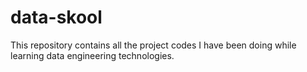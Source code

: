 # data-skool
This repository contains all the project codes I have been doing while learning data engineering technologies.
